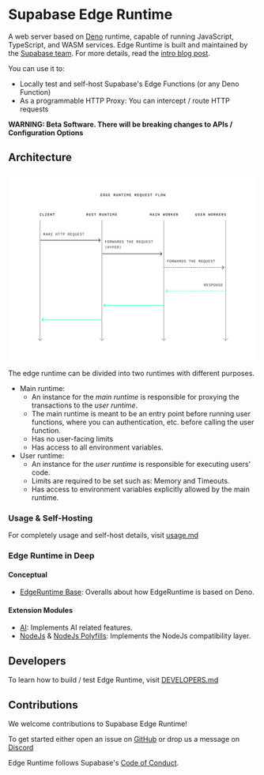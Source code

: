 # Supabase Edge Runtime

A web server based on [Deno](https://deno.land) runtime, capable of running
JavaScript, TypeScript, and WASM services. Edge Runtime is built and maintained
by the [Supabase team](https://supabase.io). For more details, read the
[intro blog post](https://supabase.com/blog/edge-runtime-self-hosted-deno-functions).

You can use it to:

- Locally test and self-host Supabase's Edge Functions (or any Deno Function)
- As a programmable HTTP Proxy: You can intercept / route HTTP requests

**WARNING: Beta Software. There will be breaking changes to APIs / Configuration
Options**

## Architecture

<p align="center">
  <picture>
    <source media="(prefers-color-scheme: dark)" srcset="/assets/edge-runtime-diagram-dark.svg">
    <source media="(prefers-color-scheme: light)" srcset="/assets/edge-runtime-diagram.svg">
    <img alt="Sequence diagram of Edge Runtime request flow" src="/assets/edge-runtime-diagram.svg" style="max-width: 100%;">
  </picture>
</p>

The edge runtime can be divided into two runtimes with different purposes.

- Main runtime:
  - An instance for the _main runtime_ is responsible for proxying the
    transactions to the _user runtime_.
  - The main runtime is meant to be an entry point before running user
    functions, where you can authentication, etc. before calling the user
    function.
  - Has no user-facing limits
  - Has access to all environment variables.
- User runtime:
  - An instance for the _user runtime_ is responsible for executing users' code.
  - Limits are required to be set such as: Memory and Timeouts.
  - Has access to environment variables explicitly allowed by the main runtime.

### Usage & Self-Hosting

For completely usage and self-host details, visit [usage.md](/docs/usage.md)

### Edge Runtime in Deep

#### Conceptual

- [EdgeRuntime Base](/crates/base/README.md): Overalls about how EdgeRuntime is based on Deno.

#### Extension Modules

- [AI](/ext/ai/README.md): Implements AI related features.
- [NodeJs](/ext/node/README.md) & [NodeJs Polyfills](/ext/node/polyfills/README.md): Implements the NodeJs compatibility layer.

## Developers

To learn how to build / test Edge Runtime, visit [DEVELOPERS.md](DEVELOPERS.md)

## Contributions

We welcome contributions to Supabase Edge Runtime!

To get started either open an issue on
[GitHub](https://github.com/supabase/edge-runtime/issues) or drop us a message
on [Discord](https://discord.com/invite/R7bSpeBSJE)

Edge Runtime follows Supabase's
[Code of Conduct](https://github.com/supabase/.github/blob/main/CODE_OF_CONDUCT.md).
